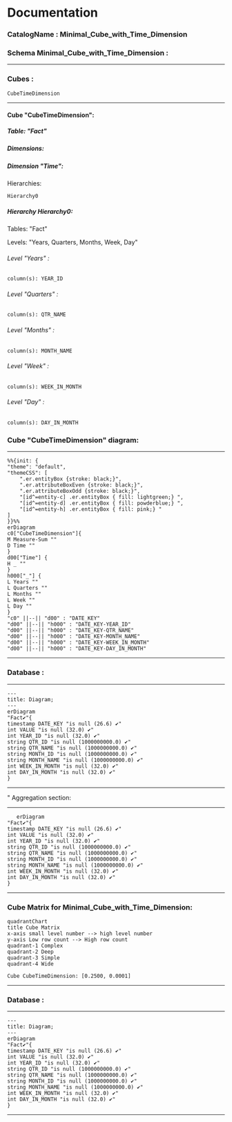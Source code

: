 # Documentation
### CatalogName : Minimal_Cube_with_Time_Dimension
### Schema Minimal_Cube_with_Time_Dimension : 
---
### Cubes :

    CubeTimeDimension

---
#### Cube "CubeTimeDimension":

    

##### Table: "Fact"

##### Dimensions:
##### Dimension "Time":

Hierarchies:

    Hierarchy0

##### Hierarchy Hierarchy0:

Tables: "Fact"

Levels: "Years, Quarters, Months, Week, Day"

###### Level "Years" :

    column(s): YEAR_ID

###### Level "Quarters" :

    column(s): QTR_NAME

###### Level "Months" :

    column(s): MONTH_NAME

###### Level "Week" :

    column(s): WEEK_IN_MONTH

###### Level "Day" :

    column(s): DAY_IN_MONTH

### Cube "CubeTimeDimension" diagram:

---

```mermaid
%%{init: {
"theme": "default",
"themeCSS": [
    ".er.entityBox {stroke: black;}",
    ".er.attributeBoxEven {stroke: black;}",
    ".er.attributeBoxOdd {stroke: black;}",
    "[id^=entity-c] .er.entityBox { fill: lightgreen;} ",
    "[id^=entity-d] .er.entityBox { fill: powderblue;} ",
    "[id^=entity-h] .er.entityBox { fill: pink;} "
]
}}%%
erDiagram
c0["CubeTimeDimension"]{
M Measure-Sum ""
D Time ""
}
d00["Time"] {
H _ ""
}
h000["_"] {
L Years ""
L Quarters ""
L Months ""
L Week ""
L Day ""
}
"c0" ||--|| "d00" : "DATE_KEY"
"d00" ||--|| "h000" : "DATE_KEY-YEAR_ID"
"d00" ||--|| "h000" : "DATE_KEY-QTR_NAME"
"d00" ||--|| "h000" : "DATE_KEY-MONTH_NAME"
"d00" ||--|| "h000" : "DATE_KEY-WEEK_IN_MONTH"
"d00" ||--|| "h000" : "DATE_KEY-DAY_IN_MONTH"
```
---
### Database :
---
```mermaid
---
title: Diagram;
---
erDiagram
"Fact✔"{
timestamp DATE_KEY "is null (26.6) ✔"
int VALUE "is null (32.0) ✔"
int YEAR_ID "is null (32.0) ✔"
string QTR_ID "is null (1000000000.0) ✔"
string QTR_NAME "is null (1000000000.0) ✔"
string MONTH_ID "is null (1000000000.0) ✔"
string MONTH_NAME "is null (1000000000.0) ✔"
int WEEK_IN_MONTH "is null (32.0) ✔"
int DAY_IN_MONTH "is null (32.0) ✔"
}

```
---
" Aggregation section:

---
```mermaid
   erDiagram
"Fact✔"{
timestamp DATE_KEY "is null (26.6) ✔"
int VALUE "is null (32.0) ✔"
int YEAR_ID "is null (32.0) ✔"
string QTR_ID "is null (1000000000.0) ✔"
string QTR_NAME "is null (1000000000.0) ✔"
string MONTH_ID "is null (1000000000.0) ✔"
string MONTH_NAME "is null (1000000000.0) ✔"
int WEEK_IN_MONTH "is null (32.0) ✔"
int DAY_IN_MONTH "is null (32.0) ✔"
}
```
---
### Cube Matrix for Minimal_Cube_with_Time_Dimension:
```mermaid
quadrantChart
title Cube Matrix
x-axis small level number --> high level number
y-axis Low row count --> High row count
quadrant-1 Complex
quadrant-2 Deep
quadrant-3 Simple
quadrant-4 Wide

Cube CubeTimeDimension: [0.2500, 0.0001]
```
---
### Database :
---
```mermaid
---
title: Diagram;
---
erDiagram
"Fact✔"{
timestamp DATE_KEY "is null (26.6) ✔"
int VALUE "is null (32.0) ✔"
int YEAR_ID "is null (32.0) ✔"
string QTR_ID "is null (1000000000.0) ✔"
string QTR_NAME "is null (1000000000.0) ✔"
string MONTH_ID "is null (1000000000.0) ✔"
string MONTH_NAME "is null (1000000000.0) ✔"
int WEEK_IN_MONTH "is null (32.0) ✔"
int DAY_IN_MONTH "is null (32.0) ✔"
}

```
---
